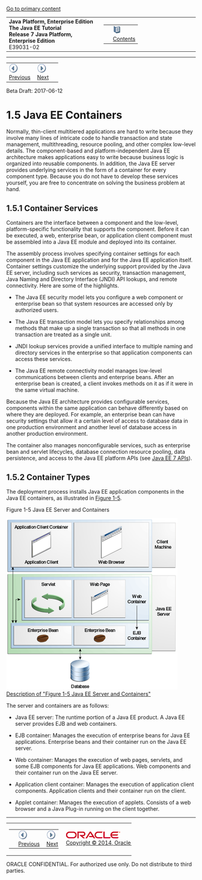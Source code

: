 [Go to primary content](#BEGIN)

<table>
<colgroup>
<col width="50%" />
<col width="50%" />
</colgroup>
<tbody>
<tr class="odd">
<td><strong>Java Platform, Enterprise Edition The Java EE Tutorial</strong><br />
<strong>Release 7 Java Platform, Enterprise Edition</strong><br />
E39031-02</td>
<td><table>
<tbody>
<tr class="odd">
<td> </td>
<td><a href="toc.md"><img src="img/toc.gif" alt="Go To Table Of Contents" /><br />
<span class="icon">Contents</span></a></td>
</tr>
</tbody>
</table></td>
</tr>
</tbody>
</table>

-----

<table>
<tbody>
<tr class="odd">
<td><a href="overview004.md"><img src="img/leftnav.gif" alt="Previous" /><br />
<span class="icon">Previous</span></a> </td>
<td><a href="overview006.md"><img src="img/rightnav.gif" alt="Next" /><br />
<span class="icon">Next</span></a></td>
<td> </td>
</tr>
</tbody>
</table>

Beta Draft: 2017-06-12

# 1.5 Java EE Containers

Normally, thin-client multitiered applications are hard to write because
they involve many lines of intricate code to handle transaction and
state management, multithreading, resource pooling, and other complex
low-level details. The component-based and platform-independent Java EE
architecture makes applications easy to write because business logic is
organized into reusable components. In addition, the Java EE server
provides underlying services in the form of a container for every
component type. Because you do not have to develop these services
yourself, you are free to concentrate on solving the business problem at
hand.

## 1.5.1 Container Services

Containers are the interface between a component and the low-level,
platform-specific functionality that supports the component. Before it
can be executed, a web, enterprise bean, or application client component
must be assembled into a Java EE module and deployed into its container.

The assembly process involves specifying container settings for each
component in the Java EE application and for the Java EE application
itself. Container settings customize the underlying support provided by
the Java EE server, including such services as security, transaction
management, Java Naming and Directory Interface (JNDI) API lookups, and
remote connectivity. Here are some of the highlights.

  - The Java EE security model lets you configure a web component or
    enterprise bean so that system resources are accessed only by
    authorized users.

  - The Java EE transaction model lets you specify relationships among
    methods that make up a single transaction so that all methods in one
    transaction are treated as a single unit.

  - JNDI lookup services provide a unified interface to multiple naming
    and directory services in the enterprise so that application
    components can access these services.

  - The Java EE remote connectivity model manages low-level
    communications between clients and enterprise beans. After an
    enterprise bean is created, a client invokes methods on it as if it
    were in the same virtual machine.

Because the Java EE architecture provides configurable services,
components within the same application can behave differently based on
where they are deployed. For example, an enterprise bean can have
security settings that allow it a certain level of access to database
data in one production environment and another level of database access
in another production environment.

The container also manages nonconfigurable services, such as enterprise
bean and servlet lifecycles, database connection resource pooling, data
persistence, and access to the Java EE platform APIs (see [Java EE 7
APIs](overview008.md#BNACJ)).

## 1.5.2 Container Types

The deployment process installs Java EE application components in the
Java EE containers, as illustrated in [Figure 1-5](#BNABR).

Figure 1-5 Java EE Server and Containers

![Description of Figure 1-5 follows](img/jeett_dt_005.png)  
[Description of "Figure 1-5 Java EE Server and
Containers"](img_text/jeett_dt_005.md)  
  

The server and containers are as follows:

  - Java EE server: The runtime portion of a Java EE product. A Java EE
    server provides EJB and web containers.

  - EJB container: Manages the execution of enterprise beans for Java EE
    applications. Enterprise beans and their container run on the Java
    EE server.

  - Web container: Manages the execution of web pages, servlets, and
    some EJB components for Java EE applications. Web components and
    their container run on the Java EE server.

  - Application client container: Manages the execution of application
    client components. Application clients and their container run on
    the client.

  - Applet container: Manages the execution of applets. Consists of a
    web browser and a Java Plug-in running on the client together.

-----

<table style="width:66%;">
<colgroup>
<col width="33%" />
<col width="0%" />
<col width="33%" />
</colgroup>
<tbody>
<tr class="odd">
<td><table style="width:96%;">
<colgroup>
<col width="0%" />
<col width="48%" />
<col width="48%" />
</colgroup>
<tbody>
<tr class="odd">
<td> </td>
<td><a href="overview004.md"><img src="img/leftnav.gif" alt="Previous" /><br />
<span class="icon">Previous</span></a> </td>
<td><a href="overview006.md"><img src="img/rightnav.gif" alt="Next" /><br />
<span class="icon">Next</span></a></td>
</tr>
</tbody>
</table></td>
<td><img src="img/oracle.gif" alt="Oracle Logo" class="copyrightlogo" /> <a href="img/cpyr.htm"><br />
<span class="copyrightlogo">Copyright © 2014, Oracle and/or its affiliates. All rights reserved.</span></a></td>
<td><table>
<tbody>
<tr class="odd">
<td> </td>
<td><a href="toc.md"><img src="img/toc.gif" alt="Go To Table Of Contents" /><br />
<span class="icon">Contents</span></a></td>
</tr>
</tbody>
</table></td>
</tr>
</tbody>
</table>

ORACLE CONFIDENTIAL. For authorized use only. Do not distribute to third parties.
